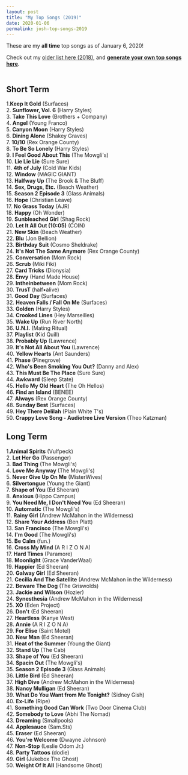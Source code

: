 ```yaml
---
layout: post
title: "My Top Songs (2019)"
date: 2020-01-06
permalink: josh-top-songs-2019
---
```


These are my **all time** top songs as of January 6, 2020!

Check out my [older list here (2018)](/josh-top-songs), and [**generate your own top songs here**](./top-songs).
<br><br>

## Short Term

1.<strong>Keep It Gold</strong> (Surfaces)<br>2. <strong>Sunflower, Vol. 6</strong> (Harry Styles)<br>3. <strong>Take This Love</strong> (Brothers + Company)<br>4. <strong>Angel</strong> (Young Franco)<br>5. <strong>Canyon Moon</strong> (Harry Styles)<br>6. <strong>Dining Alone</strong> (Shakey Graves)<br>7. <strong>10/10</strong> (Rex Orange County)<br>8. <strong>To Be So Lonely</strong> (Harry Styles)<br>9. <strong>I Feel Good About This</strong> (The Mowgli's)<br>10. <strong>Lie Lie Lie</strong> (Sure Sure)<br>11. <strong>4th of July</strong> (Cold War Kids)<br>12. <strong>Window</strong> (MAGIC GIANT)<br>13. <strong>Halfway Up</strong> (The Brook &amp; The Bluff)<br>14. <strong>Sex, Drugs, Etc.</strong> (Beach Weather)<br>15. <strong>Season 2 Episode 3</strong> (Glass Animals)<br>16. <strong>Hope</strong> (Christian Leave)<br>17. <strong>No Grass Today</strong> (AJR)<br>18. <strong>Happy</strong> (Oh Wonder)<br>19. <strong>Sunbleached Girl</strong> (Shag Rock)<br>20. <strong>Let It All Out (10:05)</strong> (COIN)<br>21. <strong>New Skin</strong> (Beach Weather)<br>22. <strong>Blu</strong> (Jon Bellion)<br>23. <strong>Birthday Suit</strong> (Cosmo Sheldrake)<br>24. <strong>It's Not The Same Anymore</strong> (Rex Orange County)<br>25. <strong>Conversation</strong> (Mom Rock)<br>26. <strong>Scrub</strong> (Miki Fiki)<br>27. <strong>Card Tricks</strong> (Dionysia)<br>28. <strong>Envy</strong> (Hand Made House)<br>29. <strong>Intheinbetween</strong> (Mom Rock)<br>30. <strong>TrusT</strong> (half•alive)<br>31. <strong>Good Day</strong> (Surfaces)<br>32. <strong>Heaven Falls / Fall On Me</strong> (Surfaces)<br>33. <strong>Golden</strong> (Harry Styles)<br>34. <strong>Crooked Lines</strong> (Hey Marseilles)<br>35. <strong>Wake Up</strong> (Run River North)<br>36. <strong>U.N.I.</strong> (Mating Ritual)<br>37. <strong>Playlist</strong> (Kid Quill)<br>38. <strong>Probably Up</strong> (Lawrence)<br>39. <strong>It's Not All About You</strong> (Lawrence)<br>40. <strong>Yellow Hearts</strong> (Ant Saunders)<br>41. <strong>Phase</strong> (Pinegrove)<br>42. <strong>Who's Been Smoking You Out?</strong> (Danny and Alex)<br>43. <strong>This Must Be The Place</strong> (Sure Sure)<br>44. <strong>Awkward</strong> (Sleep State)<br>45. <strong>Hello My Old Heart</strong> (The Oh Hellos)<br>46. <strong>Find an Island</strong> (BENEE)<br>47. <strong>Always</strong> (Rex Orange County)<br>48. <strong>Sunday Best</strong> (Surfaces)<br>49. <strong>Hey There Delilah</strong> (Plain White T's)<br>50. <strong>Crappy Love Song - Audiotree Live Version</strong> (Theo Katzman)<br>

## Long Term

1.<strong>Animal Spirits</strong> (Vulfpeck)<br>2. <strong>Let Her Go</strong> (Passenger)<br>3. <strong>Bad Thing</strong> (The Mowgli's)<br>4. <strong>Love Me Anyway</strong> (The Mowgli's)<br>5. <strong>Never Give Up On Me</strong> (MisterWives)<br>6. <strong>Silvertongue</strong> (Young the Giant)<br>7. <strong>Shape of You</strong> (Ed Sheeran)<br>8. <strong>Anxious</strong> (Hippo Campus)<br>9. <strong>You Need Me, I Don't Need You</strong> (Ed Sheeran)<br>10. <strong>Automatic</strong> (The Mowgli's)<br>11. <strong>Rainy Girl</strong> (Andrew McMahon in the Wilderness)<br>12. <strong>Share Your Address</strong> (Ben Platt)<br>13. <strong>San Francisco</strong> (The Mowgli's)<br>14. <strong>I'm Good</strong> (The Mowgli's)<br>15. <strong>Be Calm</strong> (fun.)<br>16. <strong>Cross My Mind</strong> (A R I Z O N A)<br>17. <strong>Hard Times</strong> (Paramore)<br>18. <strong>Moonlight</strong> (Grace VanderWaal)<br>19. <strong>Happier</strong> (Ed Sheeran)<br>20. <strong>Galway Girl</strong> (Ed Sheeran)<br>21. <strong>Cecilia And The Satellite</strong> (Andrew McMahon in the Wilderness)<br>22. <strong>Beware The Dog</strong> (The Griswolds)<br>23. <strong>Jackie and Wilson</strong> (Hozier)<br>24. <strong>Synesthesia</strong> (Andrew McMahon in the Wilderness)<br>25. <strong>XO</strong> (Eden Project)<br>26. <strong>Don't</strong> (Ed Sheeran)<br>27. <strong>Heartless</strong> (Kanye West)<br>28. <strong>Annie</strong> (A R I Z O N A)<br>29. <strong>For Elise</strong> (Saint Motel)<br>30. <strong>New Man</strong> (Ed Sheeran)<br>31. <strong>Heat of the Summer</strong> (Young the Giant)<br>32. <strong>Stand Up</strong> (The Cab)<br>33. <strong>Shape of You</strong> (Ed Sheeran)<br>34. <strong>Spacin Out</strong> (The Mowgli's)<br>35. <strong>Season 2 Episode 3</strong> (Glass Animals)<br>36. <strong>Little Bird</strong> (Ed Sheeran)<br>37. <strong>High Dive</strong> (Andrew McMahon in the Wilderness)<br>38. <strong>Nancy Mulligan</strong> (Ed Sheeran)<br>39. <strong>What Do You Want from Me Tonight?</strong> (Sidney Gish)<br>40. <strong>Ex-Life</strong> (Ripe)<br>41. <strong>Something Good Can Work</strong> (Two Door Cinema Club)<br>42. <strong>Somebody to Love</strong> (Abhi The Nomad)<br>43. <strong>Dreaming</strong> (Smallpools)<br>44. <strong>Applesauce</strong> (Sam.Sts)<br>45. <strong>Eraser</strong> (Ed Sheeran)<br>46. <strong>You're Welcome</strong> (Dwayne Johnson)<br>47. <strong>Non-Stop</strong> (Leslie Odom Jr.)<br>48. <strong>Party Tattoos</strong> (dodie)<br>49. <strong>Girl</strong> (Jukebox The Ghost)<br>50. <strong>Weight Of It All</strong> (Handsome Ghost)<br>
